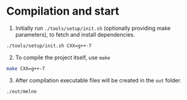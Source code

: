 # Compilation and start

1. Initially run `./tools/setup/init.sh` (optionally providing make parameters), to fetch and install dependencies.
```bash
./tools/setup/init.sh CXX=g++-7
```

2. To compile the project itself, use `make`
```bash
make CXX=g++-7
```

3. After compilation executable files will be created in the `out` folder.
```bash
./out/melno
```
